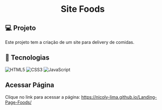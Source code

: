 <h1 align="center">
  Site Foods
</h1>


## 💻 Projeto

Este projeto tem a criação de um site para delivery de comidas.

## 🚀 Tecnologias

![HTML5](https://img.shields.io/badge/HTML5-E34F26?style=for-the-badge&logo=html5&logoColor=white)
![CSS3](https://img.shields.io/badge/CSS3-1572B6?style=for-the-badge&logo=css3&logoColor=white)
![JavaScript](https://img.shields.io/badge/JavaScript-F7DF1E?style=for-the-badge&logo=javascript&logoColor=black)

## **Acessar Página**

Clique no link para acessar a página: https://nicoly-lima.github.io/Landing-Page-Foods/
